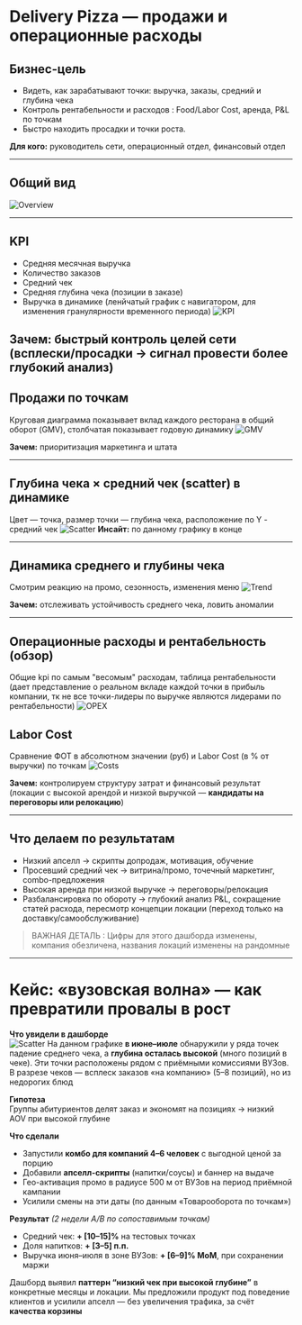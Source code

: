 # Delivery Pizza — продажи и операционные расходы

##  Бизнес-цель
- Видеть, как зарабатывают точки: выручка, заказы, средний и глубина чека
- Контроль рентабельности и расходов : Food/Labor Cost, аренда, P&L по точкам
- Быстро находить просадки и точки роста.

**Для кого:** руководитель сети, операционный отдел, финансовый отдел

---

## Общий вид 
![Overview](./screenshots/01-overview.jpg)

---

## KPI 
- Средняя месячная выручка  
- Количество заказов  
- Средний чек  
- Средняя глубина чека (позиции в заказе)
- Выручка в динамике (ленйчатый график с навигатором, для изменения гранулярности временного периода)
![KPI](./screenshots/001_overview_kpi.jpg)

**Зачем:** быстрый контроль целей сети (всплески/просадки → сигнал провести более глубокий анализ)
---

## Продажи по точкам
Круговая диаграмма показывает вклад каждого ресторана в общий оборот (GMV), столбчатая показывает годовую динамику 
![GMV](./screenshots/02_GMV_points.jpg)

**Зачем:** приоритизация маркетинга и штата

---

## Глубина чека × средний чек (scatter) в динамике
Цвет — точка, размер точки — глубина чека, расположение по Y - средний чек
![Scatter](./screenshots/03_avg%26depth_check_points.jpg)
**Инсайт:** по данному графику в конце

---

## Динамика среднего и глубины чека
Смотрим реакцию на промо, сезонность, изменения меню
![Trend](./screenshots/04_avg%26depth_check.jpg)

**Зачем:** отслеживать устойчивость среднего чека, ловить аномалии

---

## Операционные расходы и рентабельность (обзор)
Общие kpi по самым "весомым" расходам, таблица рентабельности (дает представление о реальном вкладе каждой точки в прибыль компании, тк не все точки-лидеры по выручке являются лидерами по рентабельности)
![OPEX](./screenshots/05_overview.jpg)

## Labor Cost
Сравнение ФОТ в абсолютном значении (руб) и Labor Cost (в % от выручки) по точкам
![Costs](./screenshots/06_costs.jpg)

**Зачем:** контролируем структуру затрат и финансовый результат (локации с высокой арендой и низкой выручкой — **кандидаты на переговоры или релокацию**)

---

## Что делаем по результатам
- Низкий апселл → скрипты допродаж, мотивация, обучение
- Просевший средний чек → витрина/промо, точечный маркетинг, combo-предложения
- Высокая аренда при низкой выручке → переговоры/релокация
- Разбалансировка по обороту → глубокий анализ P&L, сокращение статей расхода, пересмотр концепции локации (переход только на   доставку/самообслуживание)

> ВАЖНАЯ ДЕТАЛЬ : Цифры для этого дашборда изменены, компания обезличена, названия локаций изменены на рандомные

------
# Кейс: «вузовская волна» — как превратили провалы в рост

**Что увидели в дашборде**  
![Scatter](./screenshots/03_avg%26depth_check_points.jpg)
На данном графике **в июне–июле** обнаружили у ряда точек падение среднего чека, а **глубина осталась высокой** (много позиций в чеке). Эти точки расположены рядом с приёмными комиссиями ВУЗов. В разрезе чеков — всплеск заказов «на компанию» (5–8 позиций), но из недорогих блюд

**Гипотеза**  
Группы абитуриентов делят заказ и экономят на позициях → низкий AOV при высокой глубине

**Что сделали**  
- Запустили **комбо для компаний 4–6 человек** с выгодной ценой за порцию 
- Добавили **апселл-скрипты** (напитки/соусы) и баннер на выдаче 
- Гео-активация промо в радиусе 500 м от ВУЗов на период приёмной кампании
- Усилили смены на эти даты (по данным «Товарооборота по точкам»)

**Результат** *(2 недели A/B по сопоставимым точкам)*  
- Средний чек: **+ [10–15]%** на тестовых точках
- Доля напитков: **+ [3–5] п.п.**  
- Выручка июня–июля в зоне ВУЗов: **+ [6–9]% MoM**, при сохранении маржи 

Дашборд выявил **паттерн “низкий чек при высокой глубине”** в конкретные месяцы и локации. Мы предложили продукт под поведение клиентов и усилили апселл — без увеличения трафика, за счёт **качества корзины**